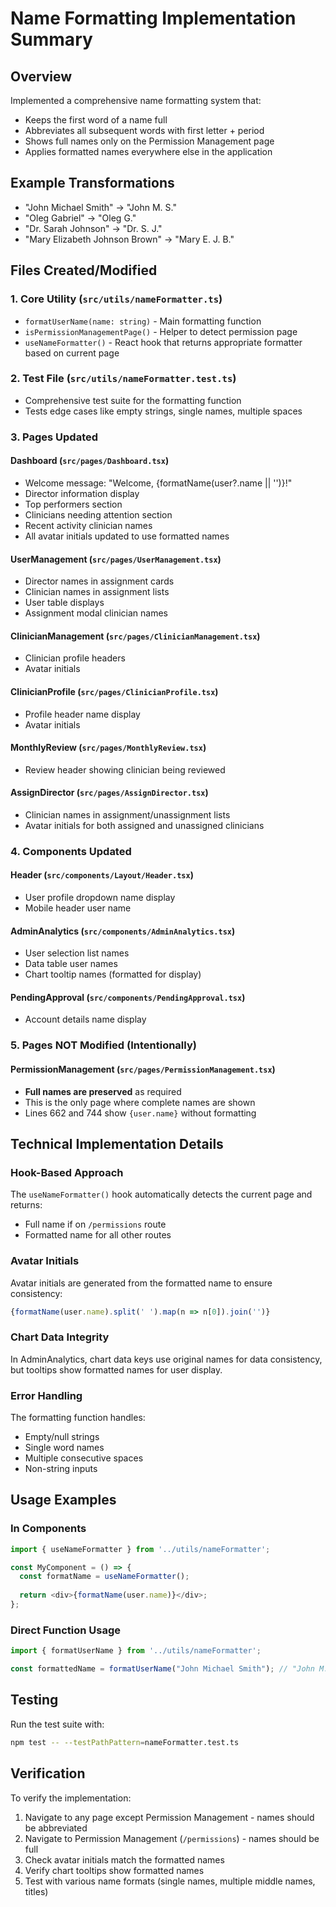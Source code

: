 # Name Formatting Implementation Summary

## Overview
Implemented a comprehensive name formatting system that:
- Keeps the first word of a name full
- Abbreviates all subsequent words with first letter + period
- Shows full names only on the Permission Management page
- Applies formatted names everywhere else in the application

## Example Transformations
- "John Michael Smith" → "John M. S."
- "Oleg Gabriel" → "Oleg G."
- "Dr. Sarah Johnson" → "Dr. S. J."
- "Mary Elizabeth Johnson Brown" → "Mary E. J. B."

## Files Created/Modified

### 1. Core Utility (`src/utils/nameFormatter.ts`)
- `formatUserName(name: string)` - Main formatting function
- `isPermissionManagementPage()` - Helper to detect permission page
- `useNameFormatter()` - React hook that returns appropriate formatter based on current page

### 2. Test File (`src/utils/nameFormatter.test.ts`)
- Comprehensive test suite for the formatting function
- Tests edge cases like empty strings, single names, multiple spaces

### 3. Pages Updated

#### Dashboard (`src/pages/Dashboard.tsx`)
- Welcome message: "Welcome, {formatName(user?.name || '')}!"
- Director information display
- Top performers section
- Clinicians needing attention section
- Recent activity clinician names
- All avatar initials updated to use formatted names

#### UserManagement (`src/pages/UserManagement.tsx`)
- Director names in assignment cards
- Clinician names in assignment lists
- User table displays
- Assignment modal clinician names

#### ClinicianManagement (`src/pages/ClinicianManagement.tsx`)
- Clinician profile headers
- Avatar initials

#### ClinicianProfile (`src/pages/ClinicianProfile.tsx`)
- Profile header name display
- Avatar initials

#### MonthlyReview (`src/pages/MonthlyReview.tsx`)
- Review header showing clinician being reviewed

#### AssignDirector (`src/pages/AssignDirector.tsx`)
- Clinician names in assignment/unassignment lists
- Avatar initials for both assigned and unassigned clinicians

### 4. Components Updated

#### Header (`src/components/Layout/Header.tsx`)
- User profile dropdown name display
- Mobile header user name

#### AdminAnalytics (`src/components/AdminAnalytics.tsx`)
- User selection list names
- Data table user names
- Chart tooltip names (formatted for display)

#### PendingApproval (`src/components/PendingApproval.tsx`)
- Account details name display

### 5. Pages NOT Modified (Intentionally)

#### PermissionManagement (`src/pages/PermissionManagement.tsx`)
- **Full names are preserved** as required
- This is the only page where complete names are shown
- Lines 662 and 744 show `{user.name}` without formatting

## Technical Implementation Details

### Hook-Based Approach
The `useNameFormatter()` hook automatically detects the current page and returns:
- Full name if on `/permissions` route
- Formatted name for all other routes

### Avatar Initials
Avatar initials are generated from the formatted name to ensure consistency:
```typescript
{formatName(user.name).split(' ').map(n => n[0]).join('')}
```

### Chart Data Integrity
In AdminAnalytics, chart data keys use original names for data consistency, but tooltips show formatted names for user display.

### Error Handling
The formatting function handles:
- Empty/null strings
- Single word names
- Multiple consecutive spaces
- Non-string inputs

## Usage Examples

### In Components
```typescript
import { useNameFormatter } from '../utils/nameFormatter';

const MyComponent = () => {
  const formatName = useNameFormatter();
  
  return <div>{formatName(user.name)}</div>;
};
```

### Direct Function Usage
```typescript
import { formatUserName } from '../utils/nameFormatter';

const formattedName = formatUserName("John Michael Smith"); // "John M. S."
```

## Testing
Run the test suite with:
```bash
npm test -- --testPathPattern=nameFormatter.test.ts
```

## Verification
To verify the implementation:
1. Navigate to any page except Permission Management - names should be abbreviated
2. Navigate to Permission Management (`/permissions`) - names should be full
3. Check avatar initials match the formatted names
4. Verify chart tooltips show formatted names
5. Test with various name formats (single names, multiple middle names, titles)